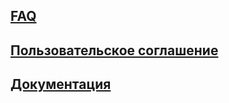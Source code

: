 ## [FAQ](./faq.html)

## [Пользовательское соглашение](./rules.html) 

## [Документация](./documentation.html) 

<!--- TODO: картиночка с куаркодом бота --->
<!--- TODO: проверить-обсудить содержание ссылок выше, отредактировать --->
<!--- TODO: размер логотипа, unique url --->